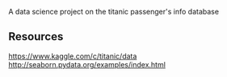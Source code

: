A data science project on the titanic passenger's info database

## Resources
https://www.kaggle.com/c/titanic/data
http://seaborn.pydata.org/examples/index.html

